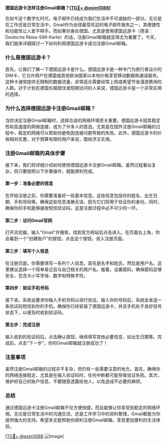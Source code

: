 **德国远游卡怎样注册Gmail邮箱？[[TG💪+ @esim1088](https://t.me/s/esim1088)]**

在如今这个数字化时代，电子邮件已经成为我们生活中不可或缺的一部分。无论是在工作还是日常生活中，Gmail作为全球最受欢迎的电子邮件服务之一，其便捷性和功能性让人爱不释手。而如果你身处德国，尤其是使用德国远游卡（德语：Deutsche Reise-SIM-Karte）的话，注册Gmail邮箱就显得尤为重要了。今天，我们就来详细探讨一下如何利用德国远游卡成功注册Gmail邮箱。

### 什么是德国远游卡？

首先，让我们了解一下德国远游卡是什么。德国远游卡是一种专门为旅行者设计的SIM卡，它允许用户在德国或其他欧洲国家以本地价格享受移动数据和通话服务。这种卡通常提供无限制的数据流量，非常适合需要经常上网或希望节省漫游费用的人群。对于计划在德国长期居住或短期访问的人来说，德国远游卡是一个非常实用的选择。

### 为什么选择德国远游卡注册Gmail邮箱？

当你决定注册Gmail邮箱时，选择合适的网络环境至关重要。德国远游卡因其稳定性和高速度的网络连接，成为了许多人的首选。尤其是在国外注册Gmail邮箱的过程中，稳定的网络可以帮助你避免因连接问题导致的失败。此外，德国远游卡的价格相对实惠，对于预算有限的用户来说，既经济又实用。

### 注册Gmail邮箱的具体步骤

接下来，我们将详细介绍如何使用德国远游卡注册Gmail邮箱。虽然过程看似复杂，但只要按照以下步骤操作，就能顺利完成。

#### 第一步：准备必要的信息

在开始注册之前，你需要准备好一些基本信息。这些信息包括你的姓名、出生日期、手机号码等。确保这些信息准确无误，因为它们将用于验证你的身份。同时，确保你的手机能够接收短信验证码，这是注册过程中必不可少的一环。

#### 第二步：访问Gmail官网

打开浏览器，输入“Gmail”并搜索，找到官方网站后点击进入。在页面右上角，你会看到一个“创建账户”的按钮。点击这个按钮，进入注册页面。

#### 第三步：填写个人信息

在注册页面，你需要填写一系列个人信息。首先是名字和姓氏，然后是用户名。这里建议选择一个简单易记且与自己相关的用户名。接着，设置密码，确保密码足够安全，包含大小写字母、数字和特殊字符。

#### 第四步：验证手机号码

接下来，系统会要求你输入手机号码以进行验证。输入你的号码后，系统会发送一条验证码短信到你的手机。确保你已经安装了德国远游卡，并且手机处于良好信号状态下，以便及时收到验证码。

#### 第五步：完成注册

输入收到的验证码后，点击确认按钮，继续填写其他必要信息，如出生日期等。完成后，点击“下一步”，你的Gmail邮箱就注册成功了！

### 注意事项

虽然注册Gmail邮箱的过程并不复杂，但仍有一些需要注意的地方。首先，确保你的网络连接稳定，尤其是在输入验证码时，任何中断都可能导致验证失败。其次，保护好自己的账户信息，不要随意透露给他人，以免造成不必要的麻烦。

### 总结

通过德国远游卡注册Gmail邮箱不仅方便快捷，而且能够让你享受到稳定的网络环境。无论是日常生活中的沟通交流，还是工作学习中的资料整理，Gmail都能为你提供强大的支持。希望本文能帮助你顺利注册Gmail邮箱，享受更加便利的生活体验。

[[TG💪+ @esim1088](https://t.me/s/esim1088) ![Image](https://i.postimg.cc/4NQfJmqS/Snipaste-2025-05-13-00-14-12.png)]